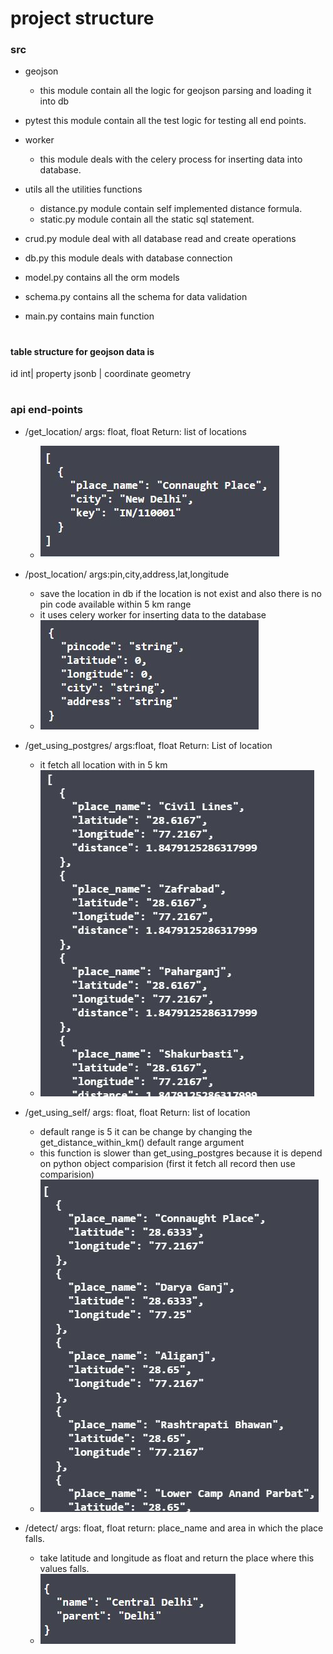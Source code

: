 # project structure
 ### src
 * geojson
    * this module contain all the logic for geojson parsing and loading it into 
    db
 * pytest this module contain all the test logic for testing all end points.
 * worker 
    * this module deals with the celery process for inserting data into
    database.
 
 * utils all the utilities functions
    * distance.py module contain self implemented distance 
    formula.
    * static.py module contain all the static sql statement.
 
 * crud.py module deal with all database read and create operations
 * db.py this module deals with database connection
 * model.py contains all the orm models
 * schema.py contains all the schema for data validation
 * main.py contains main function
 # ##################################################################
 #### table structure for geojson data is
 id int| property jsonb | coordinate geometry
 
 # ##############################################################
 
 ### api end-points
 * /get_location/ args: float, float Return: list of locations
    * ![alt text](https://raw.githubusercontent.com/surajnai567/test/master/img/getloc.JPG)
 
 * /post_location/ args:pin,city,address,lat,longitude
    * save the location in db if the location is not exist and also there is
    no pin code available within 5 km range
    * it uses celery worker for inserting data to the database
    * ![alt text](https://raw.githubusercontent.com/surajnai567/test/master/img/postloc.JPG)
 
 * /get_using_postgres/ args:float, float Return: List of location
    * it fetch all location with in 5 km
    * ![alt text](https://raw.githubusercontent.com/surajnai567/test/master/img/getusingpost.JPG)
    
 * /get_using_self/ args: float, float Return: list of location
    * default range is 5 it can be change by changing the 
    get_distance_within_km() default range argument 
    * this function is slower than get_using_postgres because it is depend
    on python object comparision (first it fetch all record then use comparision)
    * ![alt text](https://raw.githubusercontent.com/surajnai567/test/master/img/getself.JPG)
    
  * /detect/ args: float, float return: place_name and area in which the place falls.
    * take latitude and longitude as float and return the place where this values falls.
    * ![alt text](https://raw.githubusercontent.com/surajnai567/test/master/img/detect.JPG)